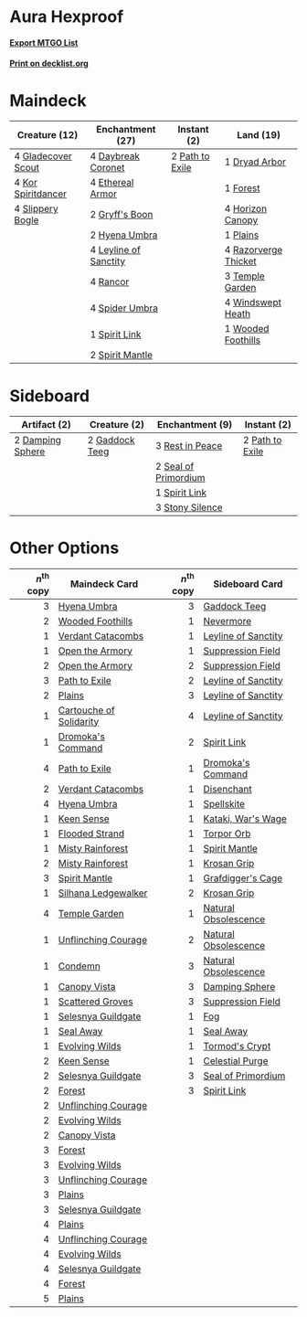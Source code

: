# Aura Hexproof

#### [Export MTGO List](../collection/Aura%20Hexproof/Aura%20Hexproof.txt)
#### [Print on decklist.org](http://decklist.org/?deckmain=4%09Daybreak%20Coronet%0A1%09Dryad%20Arbor%0A4%09Ethereal%20Armor%0A1%09Forest%0A4%09Gladecover%20Scout%0A2%09Gryff's%20Boon%0A4%09Horizon%20Canopy%0A2%09Hyena%20Umbra%0A4%09Kor%20Spiritdancer%0A4%09Leyline%20of%20Sanctity%0A2%09Path%20to%20Exile%0A1%09Plains%0A4%09Rancor%0A4%09Razorverge%20Thicket%0A4%09Slippery%20Bogle%0A4%09Spider%20Umbra%0A1%09Spirit%20Link%0A2%09Spirit%20Mantle%0A3%09Temple%20Garden%0A4%09Windswept%20Heath%0A1%09Wooded%20Foothills&deckside=2%09Damping%20Sphere%0A2%09Gaddock%20Teeg%0A2%09Path%20to%20Exile%0A3%09Rest%20in%20Peace%0A2%09Seal%20of%20Primordium%0A1%09Spirit%20Link%0A3%09Stony%20Silence)
# Maindeck

|                                        Creature (12)                                        |                                        Enchantment (27)                                        |                                       Instant (2)                                        |                                           Land (19)                                           |
|---------------------------------------------------------------------------------------------|------------------------------------------------------------------------------------------------|------------------------------------------------------------------------------------------|-----------------------------------------------------------------------------------------------|
|4 [Gladecover Scout](http://gatherer.wizards.com/Pages/Card/Details.aspx?multiverseid=370716)|4 [Daybreak Coronet](http://gatherer.wizards.com/Pages/Card/Details.aspx?multiverseid=397798)   |2 [Path to Exile](http://gatherer.wizards.com/Pages/Card/Details.aspx?multiverseid=370408)|1 [Dryad Arbor](http://gatherer.wizards.com/Pages/Card/Details.aspx?multiverseid=282542)       |
|4 [Kor Spiritdancer](http://gatherer.wizards.com/Pages/Card/Details.aspx?multiverseid=423434)|4 [Ethereal Armor](http://gatherer.wizards.com/Pages/Card/Details.aspx?multiverseid=265414)     |                                                                                          |1 [Forest](http://gatherer.wizards.com/Pages/Card/Details.aspx?multiverseid=439605)            |
|4 [Slippery Bogle](http://gatherer.wizards.com/Pages/Card/Details.aspx?multiverseid=150999)  |2 [Gryff's Boon](http://gatherer.wizards.com/Pages/Card/Details.aspx?multiverseid=409758)       |                                                                                          |4 [Horizon Canopy](http://gatherer.wizards.com/Pages/Card/Details.aspx?multiverseid=438806)    |
|                                                                                             |2 [Hyena Umbra](http://gatherer.wizards.com/Pages/Card/Details.aspx?multiverseid=423433)        |                                                                                          |1 [Plains](http://gatherer.wizards.com/Pages/Card/Details.aspx?multiverseid=439601)            |
|                                                                                             |4 [Leyline of Sanctity](http://gatherer.wizards.com/Pages/Card/Details.aspx?multiverseid=397677)|                                                                                          |4 [Razorverge Thicket](http://gatherer.wizards.com/Pages/Card/Details.aspx?multiverseid=209407)|
|                                                                                             |4 [Rancor](http://gatherer.wizards.com/Pages/Card/Details.aspx?multiverseid=423501)             |                                                                                          |3 [Temple Garden](http://gatherer.wizards.com/Pages/Card/Details.aspx?multiverseid=405112)     |
|                                                                                             |4 [Spider Umbra](http://gatherer.wizards.com/Pages/Card/Details.aspx?multiverseid=220555)       |                                                                                          |4 [Windswept Heath](http://gatherer.wizards.com/Pages/Card/Details.aspx?multiverseid=405115)   |
|                                                                                             |1 [Spirit Link](http://gatherer.wizards.com/Pages/Card/Details.aspx?multiverseid=1635)          |                                                                                          |1 [Wooded Foothills](http://gatherer.wizards.com/Pages/Card/Details.aspx?multiverseid=405116)  |
|                                                                                             |2 [Spirit Mantle](http://gatherer.wizards.com/Pages/Card/Details.aspx?multiverseid=423437)      |                                                                                          |                                                                                               |


# Sideboard

|                                       Artifact (2)                                        |                                      Creature (2)                                       |                                        Enchantment (9)                                        |                                       Instant (2)                                        |
|-------------------------------------------------------------------------------------------|-----------------------------------------------------------------------------------------|-----------------------------------------------------------------------------------------------|------------------------------------------------------------------------------------------|
|2 [Damping Sphere](http://gatherer.wizards.com/Pages/Card/Details.aspx?multiverseid=443101)|2 [Gaddock Teeg](http://gatherer.wizards.com/Pages/Card/Details.aspx?multiverseid=140188)|3 [Rest in Peace](http://gatherer.wizards.com/Pages/Card/Details.aspx?multiverseid=442021)     |2 [Path to Exile](http://gatherer.wizards.com/Pages/Card/Details.aspx?multiverseid=370408)|
|                                                                                           |                                                                                         |2 [Seal of Primordium](http://gatherer.wizards.com/Pages/Card/Details.aspx?multiverseid=425960)|                                                                                          |
|                                                                                           |                                                                                         |1 [Spirit Link](http://gatherer.wizards.com/Pages/Card/Details.aspx?multiverseid=1635)         |                                                                                          |
|                                                                                           |                                                                                         |3 [Stony Silence](http://gatherer.wizards.com/Pages/Card/Details.aspx?multiverseid=425850)     |                                                                                          |


# Other Options

|*n*<sup>th</sup> copy|                                          Maindeck Card                                           |*n*<sup>th</sup> copy|                                        Sideboard Card                                         |
|--------------------:|--------------------------------------------------------------------------------------------------|--------------------:|-----------------------------------------------------------------------------------------------|
|                    3|[Hyena Umbra](http://gatherer.wizards.com/Pages/Card/Details.aspx?multiverseid=423433)            |                    3|[Gaddock Teeg](http://gatherer.wizards.com/Pages/Card/Details.aspx?multiverseid=140188)        |
|                    2|[Wooded Foothills](http://gatherer.wizards.com/Pages/Card/Details.aspx?multiverseid=405116)       |                    1|[Nevermore](http://gatherer.wizards.com/Pages/Card/Details.aspx?multiverseid=226878)           |
|                    1|[Verdant Catacombs](http://gatherer.wizards.com/Pages/Card/Details.aspx?multiverseid=426074)      |                    1|[Leyline of Sanctity](http://gatherer.wizards.com/Pages/Card/Details.aspx?multiverseid=397677) |
|                    1|[Open the Armory](http://gatherer.wizards.com/Pages/Card/Details.aspx?multiverseid=409771)        |                    1|[Suppression Field](http://gatherer.wizards.com/Pages/Card/Details.aspx?multiverseid=83617)    |
|                    2|[Open the Armory](http://gatherer.wizards.com/Pages/Card/Details.aspx?multiverseid=409771)        |                    2|[Suppression Field](http://gatherer.wizards.com/Pages/Card/Details.aspx?multiverseid=83617)    |
|                    3|[Path to Exile](http://gatherer.wizards.com/Pages/Card/Details.aspx?multiverseid=370408)          |                    2|[Leyline of Sanctity](http://gatherer.wizards.com/Pages/Card/Details.aspx?multiverseid=397677) |
|                    2|[Plains](http://gatherer.wizards.com/Pages/Card/Details.aspx?multiverseid=439601)                 |                    3|[Leyline of Sanctity](http://gatherer.wizards.com/Pages/Card/Details.aspx?multiverseid=397677) |
|                    1|[Cartouche of Solidarity](http://gatherer.wizards.com/Pages/Card/Details.aspx?multiverseid=426709)|                    4|[Leyline of Sanctity](http://gatherer.wizards.com/Pages/Card/Details.aspx?multiverseid=397677) |
|                    1|[Dromoka's Command](http://gatherer.wizards.com/Pages/Card/Details.aspx?multiverseid=394558)      |                    2|[Spirit Link](http://gatherer.wizards.com/Pages/Card/Details.aspx?multiverseid=1635)           |
|                    4|[Path to Exile](http://gatherer.wizards.com/Pages/Card/Details.aspx?multiverseid=370408)          |                    1|[Dromoka's Command](http://gatherer.wizards.com/Pages/Card/Details.aspx?multiverseid=394558)   |
|                    2|[Verdant Catacombs](http://gatherer.wizards.com/Pages/Card/Details.aspx?multiverseid=426074)      |                    1|[Disenchant](http://gatherer.wizards.com/Pages/Card/Details.aspx?multiverseid=201162)          |
|                    4|[Hyena Umbra](http://gatherer.wizards.com/Pages/Card/Details.aspx?multiverseid=423433)            |                    1|[Spellskite](http://gatherer.wizards.com/Pages/Card/Details.aspx?multiverseid=397743)          |
|                    1|[Keen Sense](http://gatherer.wizards.com/Pages/Card/Details.aspx?multiverseid=122451)             |                    1|[Kataki, War's Wage](http://gatherer.wizards.com/Pages/Card/Details.aspx?multiverseid=370414)  |
|                    1|[Flooded Strand](http://gatherer.wizards.com/Pages/Card/Details.aspx?multiverseid=405098)         |                    1|[Torpor Orb](http://gatherer.wizards.com/Pages/Card/Details.aspx?multiverseid=233069)          |
|                    1|[Misty Rainforest](http://gatherer.wizards.com/Pages/Card/Details.aspx?multiverseid=426065)       |                    1|[Spirit Mantle](http://gatherer.wizards.com/Pages/Card/Details.aspx?multiverseid=423437)       |
|                    2|[Misty Rainforest](http://gatherer.wizards.com/Pages/Card/Details.aspx?multiverseid=426065)       |                    1|[Krosan Grip](http://gatherer.wizards.com/Pages/Card/Details.aspx?multiverseid=370557)         |
|                    3|[Spirit Mantle](http://gatherer.wizards.com/Pages/Card/Details.aspx?multiverseid=423437)          |                    1|[Grafdigger's Cage](http://gatherer.wizards.com/Pages/Card/Details.aspx?multiverseid=426046)   |
|                    1|[Silhana Ledgewalker](http://gatherer.wizards.com/Pages/Card/Details.aspx?multiverseid=423502)    |                    2|[Krosan Grip](http://gatherer.wizards.com/Pages/Card/Details.aspx?multiverseid=370557)         |
|                    4|[Temple Garden](http://gatherer.wizards.com/Pages/Card/Details.aspx?multiverseid=405112)          |                    1|[Natural Obsolescence](http://gatherer.wizards.com/Pages/Card/Details.aspx?multiverseid=423785)|
|                    1|[Unflinching Courage](http://gatherer.wizards.com/Pages/Card/Details.aspx?multiverseid=426022)    |                    2|[Natural Obsolescence](http://gatherer.wizards.com/Pages/Card/Details.aspx?multiverseid=423785)|
|                    1|[Condemn](http://gatherer.wizards.com/Pages/Card/Details.aspx?multiverseid=373407)                |                    3|[Natural Obsolescence](http://gatherer.wizards.com/Pages/Card/Details.aspx?multiverseid=423785)|
|                    1|[Canopy Vista](http://gatherer.wizards.com/Pages/Card/Details.aspx?multiverseid=405096)           |                    3|[Damping Sphere](http://gatherer.wizards.com/Pages/Card/Details.aspx?multiverseid=443101)      |
|                    1|[Scattered Groves](http://gatherer.wizards.com/Pages/Card/Details.aspx?multiverseid=426949)       |                    3|[Suppression Field](http://gatherer.wizards.com/Pages/Card/Details.aspx?multiverseid=83617)    |
|                    1|[Selesnya Guildgate](http://gatherer.wizards.com/Pages/Card/Details.aspx?multiverseid=426071)     |                    1|[Fog](http://gatherer.wizards.com/Pages/Card/Details.aspx?multiverseid=202617)                 |
|                    1|[Seal Away](http://gatherer.wizards.com/Pages/Card/Details.aspx?multiverseid=442919)              |                    1|[Seal Away](http://gatherer.wizards.com/Pages/Card/Details.aspx?multiverseid=442919)           |
|                    1|[Evolving Wilds](http://gatherer.wizards.com/Pages/Card/Details.aspx?multiverseid=397871)         |                    1|[Tormod's Crypt](http://gatherer.wizards.com/Pages/Card/Details.aspx?multiverseid=389723)      |
|                    2|[Keen Sense](http://gatherer.wizards.com/Pages/Card/Details.aspx?multiverseid=122451)             |                    1|[Celestial Purge](http://gatherer.wizards.com/Pages/Card/Details.aspx?multiverseid=397699)     |
|                    2|[Selesnya Guildgate](http://gatherer.wizards.com/Pages/Card/Details.aspx?multiverseid=426071)     |                    3|[Seal of Primordium](http://gatherer.wizards.com/Pages/Card/Details.aspx?multiverseid=425960)  |
|                    2|[Forest](http://gatherer.wizards.com/Pages/Card/Details.aspx?multiverseid=439605)                 |                    3|[Spirit Link](http://gatherer.wizards.com/Pages/Card/Details.aspx?multiverseid=1635)           |
|                    2|[Unflinching Courage](http://gatherer.wizards.com/Pages/Card/Details.aspx?multiverseid=426022)    |                     |                                                                                               |
|                    2|[Evolving Wilds](http://gatherer.wizards.com/Pages/Card/Details.aspx?multiverseid=397871)         |                     |                                                                                               |
|                    2|[Canopy Vista](http://gatherer.wizards.com/Pages/Card/Details.aspx?multiverseid=405096)           |                     |                                                                                               |
|                    3|[Forest](http://gatherer.wizards.com/Pages/Card/Details.aspx?multiverseid=439605)                 |                     |                                                                                               |
|                    3|[Evolving Wilds](http://gatherer.wizards.com/Pages/Card/Details.aspx?multiverseid=397871)         |                     |                                                                                               |
|                    3|[Unflinching Courage](http://gatherer.wizards.com/Pages/Card/Details.aspx?multiverseid=426022)    |                     |                                                                                               |
|                    3|[Plains](http://gatherer.wizards.com/Pages/Card/Details.aspx?multiverseid=439601)                 |                     |                                                                                               |
|                    3|[Selesnya Guildgate](http://gatherer.wizards.com/Pages/Card/Details.aspx?multiverseid=426071)     |                     |                                                                                               |
|                    4|[Plains](http://gatherer.wizards.com/Pages/Card/Details.aspx?multiverseid=439601)                 |                     |                                                                                               |
|                    4|[Unflinching Courage](http://gatherer.wizards.com/Pages/Card/Details.aspx?multiverseid=426022)    |                     |                                                                                               |
|                    4|[Evolving Wilds](http://gatherer.wizards.com/Pages/Card/Details.aspx?multiverseid=397871)         |                     |                                                                                               |
|                    4|[Selesnya Guildgate](http://gatherer.wizards.com/Pages/Card/Details.aspx?multiverseid=426071)     |                     |                                                                                               |
|                    4|[Forest](http://gatherer.wizards.com/Pages/Card/Details.aspx?multiverseid=439605)                 |                     |                                                                                               |
|                    5|[Plains](http://gatherer.wizards.com/Pages/Card/Details.aspx?multiverseid=439601)                 |                     |                                                                                               |

